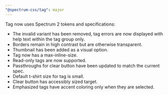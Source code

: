 ```yaml
---
"@spectrum-css/tag": major
---
```


Tag now uses Spectrum 2 tokens and specifications:

- The invalid variant has been removed, tag errors are now displayed with help text within the tag group only.
- Borders remain in high contrast but are otherwise transparent.
- Thumbnail has been added as a visual option.
- Tag now has a max-inline-size.
- Read-only tags are now supported.
- Passthroughs for clear button have been updated to match the current spec.
- Default t-shirt size for tag is small.
- Clear button has accessibly sized target.
- Emphasized tags have accent coloring only when they are selected.

